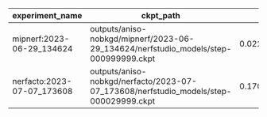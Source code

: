 | experiment_name            | ckpt_path                                                                             | fps                 | fps_std                | lpips               | lpips_std          | psnr               | psnr_std           | ssim               | ssim_std           | coarse_psnr        | coarse_psnr_std    | fine_lpips          | fine_lpips_std     | fine_psnr          | fine_psnr_std      | fine_ssim          | fine_ssim_std       | num_rays_per_sec | num_rays_per_sec_std |
| -------------------------- | ------------------------------------------------------------------------------------- | ------------------- | ---------------------- | ------------------- | ------------------ | ------------------ | ------------------ | ------------------ | ------------------ | ------------------ | ------------------ | ------------------- | ------------------ | ------------------ | ------------------ | ------------------ | ------------------- | ---------------- | -------------------- |
| mipnerf:2023-06-29_134624  | outputs/aniso-nobkgd/mipnerf/2023-06-29_134624/nerfstudio_models/step-000999999.ckpt  | 0.0222778283059597  | 0.00011478695523692295 |                     |                    | 16.110807418823242 | 2.0257012844085693 |                    |                    | 15.407804489135742 | 2.4511685371398926 | 0.39089006185531616 | 0.1444401741027832 | 16.110807418823242 | 2.0257012844085693 | 0.6965488195419312 | 0.16857467591762543 | 11548.826171875  | 59.50553512573242    |
| nerfacto:2023-07-07_173608 | outputs/aniso-nobkgd/nerfacto/2023-07-07_173608/nerfstudio_models/step-000029999.ckpt | 0.17043662071228027 | 0.005294472444802523   | 0.38229042291641235 | 0.2084013670682907 | 18.799728393554688 | 5.2370381355285645 | 0.6781659126281738 | 0.1589435636997223 |                    |                    |                     |                    |                    |                    |                    |                     | 88354.34375      | 2744.65478515625     |